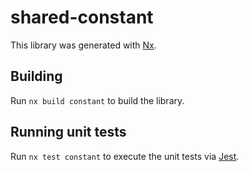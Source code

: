# shared-constant

This library was generated with [Nx](https://nx.dev).

## Building

Run `nx build constant` to build the library.

## Running unit tests

Run `nx test constant` to execute the unit tests via [Jest](https://jestjs.io).

